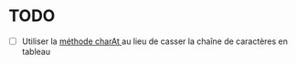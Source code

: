# TODO

- [ ] Utiliser la [méthode charAt ](https://stackoverflow.com/questions/1966476/how-can-i-process-each-letter-of-text-using-javascript/) au lieu de casser la chaîne de caractères en tableau
